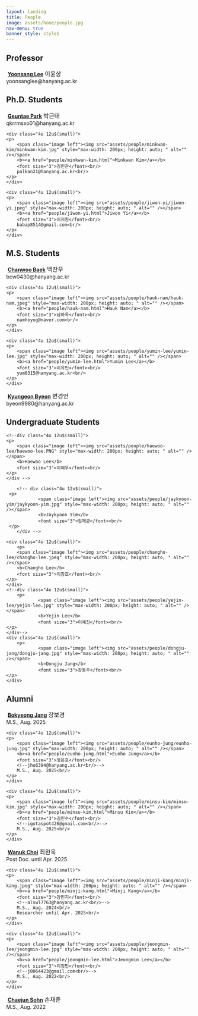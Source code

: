 ```yaml
---
layout: landing
title: People
image: assets/home/people.jpg
nav-menu: true
banner_style: style1
---
```


<!-- One -->
<section id="one">
	<div class="inner">

<!-- Content -->

<h2>Professor</h2>
<div class="row">
	<div class="4u 12u$(small)">
	<p>
		<span class="image left"><img src="assets/people/yoonsang-lee/yoonsang-lee.jpg" style="max-width: 200px; height: auto; " alt="" /></span>
		<b><a href="people/yoonsang-lee.html">Yoonsang Lee</a></b>
		<font size="3">이윤상</font><br/>
		yoonsanglee@hanyang.ac.kr<br/>
	</p>
	</div>
</div>

<p/>

<!-- <h2>Post Doc.</h2>
<div class="row">
	
</div>

<p/> -->

<h2>Ph.D. Students</h2>
<div class="row">
	<div class="4u 12u$(small)">
	<p>
		<span class="image left"><img src="assets/people/geuntae-park/geuntae-park.png" style="max-width: 200px; height: auto; " alt="" /></span>
		<b><a href ="people/geuntae-park.html">Geuntae Park</a></b>
		<font size="3">박근태</font><br/>
		qkrrmsxo01@hanyang.ac.kr<br/>
	</p>
	</div>

	<div class="4u 12u$(small)">
	<p>
		<span class="image left"><img src="assets/people/minkwan-kim/minkwan-kim.jpg" style="max-width: 200px; height: auto; " alt="" /></span>
		<b><a href="people/minkwan-kim.html">Minkwan Kim</a></b>
		<font size="3">김민관</font><br/>
		palkan21@hanyang.ac.kr<br/>
	</p>
	</div>

	<div class="4u 12u$(small)">
	<p>
		<span class="image left"><img src="assets/people/jiwon-yi/jiwon-yi.jpeg" style="max-width: 200px; height: auto; " alt="" /></span>
		<b><a href="people/jiwon-yi.html">Jiwon Yi</a></b>
		<font size="3">이지원</font><br/>
		babap8514@gmail.com<br/>
	</p>
	</div>
</div>

<p/>

<h2>M.S. Students</h2>
<div class="row">	
	<div class="4u 12u$(small)">
	<p>
		<span class="image left"><img src="assets/people/chanwoo-baek/chanwoo-baek.jpg" style="max-width: 200px; height: auto; " alt="" /></span>
		<b><a href="people/chanwoo-baek.html">Chanwoo Baek</a></b>
		<font size="3">백찬우</font><br/>
		bcw0430@hanyang.ac.kr<br/>
	</p>
	</div>

	<div class="4u 12u$(small)">
	<p>
		<span class="image left"><img src="assets/people/hauk-nam/hauk-nam.jpeg" style="max-width: 200px; height: auto; " alt="" /></span>
		<b><a href="people/hauk-nam.html">Hauk Nam</a></b>
		<font size="3">남하욱</font><br/>
		namhoyog@naver.com<br/>
	</p>
	</div>

	<div class="4u 12u$(small)">
    <p>
		<span class="image left"><img src="assets/people/yumin-lee/yumin-lee.jpg" style="max-width: 200px; height: auto; " alt="" /></span>
		<b><a href="people/yumin-lee.html">Yumin Lee</a></b>
		<font size="3">이유민</font><br/>
		yum0315@hanyang.ac.kr<br/>
    </p>
    </div>
</div>
<div class="row">
	<div class="4u 12u$(small)">
    <p>
		<span class="image left"><img src="assets/people/kyungeon-byeon/kyungeon-byeon.jpg" style="max-width: 200px; height: auto; " alt="" /></span>
		<b><a href="people/kyungeon-byeon.html">Kyungeon Byeon</a></b>
		<font size="3">변경언</font><br/>
		byeon9980@hanyang.ac.kr<br/>
    </p>
    </div>
</div>


<p/>

<h2>Undergraduate Students</h2>
<div class="row">	
	<!-- div class="4u 12u$(small)">
	<p>
		<span class="image left"><img src="assets/people/minwoo-park/minwoo-park.jpg" style="max-width: 200px; height: auto; " alt="" /></span>
		<b>Minwoo Park</b>
		<font size="3">박민우</font><br/>
	</p>
	</div -->
	
	<!--div class="4u 12u$(small)">
	<p>
		<span class="image left"><img src="assets/people/haewoo-lee/haewoo-lee.PNG" style="max-width: 200px; height: auto; " alt="" /></span>
		<b>Haewoo Lee</b>
		<font size="3">이해우</font><br/>
	</p>
	</div -->

        <!-- div class="4u 12u$(small)">
   	 <p>
                <span class="image left"><img src="assets/people/jaykyoon-yim/jaykyoon-yim.jpg" style="max-width: 200px; height: auto; " alt="" /></span>
                <b>Jaykyoon Yim</b>
                <font size="3">임재균</font><br/>
   	 </p>
    	</div -->

	<div class="4u 12u$(small)">
        <p>
		<span class="image left"><img src="assets/people/changho-lee/changho-lee.jpeg" style="max-width: 200px; height: auto; " alt="" /></span>
		<b>Changho Lee</b>
		<font size="3">이창호</font><br/>
    </p>
    </div>
    <!--div class="4u 12u$(small)">
        <p>
                <span class="image left"><img src="assets/people/yejin-lee/yejin-lee.jpg" style="max-width: 200px; height: auto; " alt="" /></span>
                <b>Yejin Lee</b>
                <font size="3">이예진</font><br/>
    </p>
    </div-->
	<div class="4u 12u$(small)">
        <p>
                <span class="image left"><img src="assets/people/dongju-jang/dongju-jang.jpg" style="max-width: 200px; height: auto; " alt="" /></span>
                <b>Dongju Jang</b>
                <font size="3">장동주</font><br/>
    </p>
    </div>
</div>
<p/>

<h2>Alumni</h2>
<div class="row">
	<div class="4u 12u$(small)">
	<p>
		<span class="image left"><img src="assets/people/bokyeong-jang/bokyeong-jang.jpeg" style="max-width: 200px; height: auto; " alt="" /></span>
		<b><a href="people/bokyeong-jang.html">Bokyeong Jang</a></b>
		<font size="3">장보경</font><br/>
		<!--jbok6825@naver.com<br/>-->
		M.S., Aug. 2025<br/>
	</p>
	</div>
	
	<div class="4u 12u$(small)">
	<p>
		<span class="image left"><img src="assets/people/eunho-jung/eunho-jung.jpg" style="max-width: 200px; height: auto; " alt="" /></span>
		<b><a href="people/eunho-jung.html">Eunho Jung</a></b>
		<font size="3">정은호</font><br/>
		<!--jho6394@hanyang.ac.kr<br/>-->
		M.S., Aug. 2025<br/>
	</p>
	</div>

	<div class="4u 12u$(small)">
	<p>
		<span class="image left"><img src="assets/people/minsu-kim/minsu-kim.jpg" style="max-width: 200px; height: auto; " alt="" /></span>
		<b><a href="people/minsu-kim.html">Minsu Kim</a></b>
		<font size="3">김민수</font><br/>
		<!--igotaspot426@gmail.com<br/>-->
		M.S., Aug. 2025<br/>
	</p>
	</div>

</div>
<div class="row">
	<div class="4u 12u$(small)">
	<p>
		<span class="image left"><img src="assets/people/wanuk-choi/wanuk-choi.png" style="max-width: 200px; height: auto; " alt="" /></span>
		<b><a href="people/wanuk-choi.html">Wanuk Choi</a></b>
		<font size="3">최완욱</font><br/>
		<!--dhksdnr2003@hanyang.ac.kr<br/>-->
		Post Doc. until Apr. 2025<br/>
	</p>
	</div>

	<div class="4u 12u$(small)">
	<p>
		<span class="image left"><img src="assets/people/minji-kang/minji-kang.jpeg" style="max-width: 200px; height: auto; " alt="" /></span>
		<b><a href="people/minji-kang.html">Minji Kang</a></b>
		<font size="3">강민지</font><br/>
		<!--alswl7763@hanyang.ac.kr<br/>-->
		M.S., Aug. 2024<br/>
		Researcher until Apr. 2025<br/>
	</p>
	</div>

	<div class="4u 12u$(small)">
	<p>
		<span class="image left"><img src="assets/people/jeongmin-lee/jeongmin-lee.jpg" style="max-width: 200px; height: auto; " alt="" /></span>
		<b><a href="people/jeongmin-lee.html">Jeongmin Lee</a></b>
		<font size="3">이정민</font><br/>
		<!--j0064423@gmail.com<br/>-->
		M.S., Aug. 2022<br/>
	</p>
	</div>
</div>
<div class="row">
	<div class="4u 12u$(small)">
	<p>
		<span class="image left"><img src="assets/people/chaejun-sohn/chaejun.jpg" style="max-width: 200px; height: auto; " alt="" /></span>
		<b><a href="people/chaejun-sohn.html">Chaejun Sohn</a></b>
		<font size="3">손채준</font><br/>
		<!--thscowns@gmail.com<br/>-->
		M.S., Aug. 2022<br/>
	</p>
	</div>
</div>

</div>
</section>
